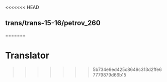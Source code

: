 <<<<<<< HEAD
## trans/trans-15-16/petrov_260
=======
# Translator
>>>>>>> 5b734e9ed425c8649c313d2ffe67779879d66b15
